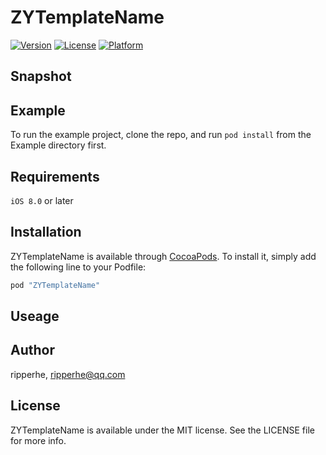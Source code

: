 # ZYTemplateName

[![Version](https://img.shields.io/cocoapods/v/ZYTemplateName.svg?style=flat)](http://cocoapods.org/pods/ZYTemplateName)
[![License](https://img.shields.io/cocoapods/l/ZYTemplateName.svg?style=flat)](http://cocoapods.org/pods/ZYTemplateName)
[![Platform](https://img.shields.io/cocoapods/p/ZYTemplateName.svg?style=flat)](http://cocoapods.org/pods/ZYTemplateName)

## Snapshot

## Example

To run the example project, clone the repo, and run `pod install` from the Example directory first.

## Requirements

`iOS 8.0` or later

## Installation

ZYTemplateName is available through [CocoaPods](http://cocoapods.org). To install
it, simply add the following line to your Podfile:

```ruby
pod "ZYTemplateName"
```

## Useage

## Author

ripperhe, ripperhe@qq.com

## License

ZYTemplateName is available under the MIT license. See the LICENSE file for more info.
